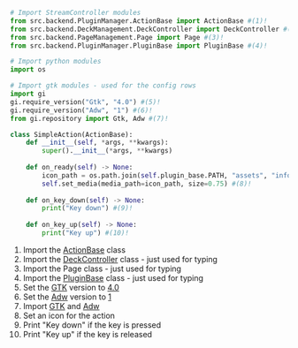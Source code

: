 ```python title="SimpleAction.py"
# Import StreamController modules
from src.backend.PluginManager.ActionBase import ActionBase #(1)!
from src.backend.DeckManagement.DeckController import DeckController #(2)!
from src.backend.PageManagement.Page import Page #(3)!
from src.backend.PluginManager.PluginBase import PluginBase #(4)!

# Import python modules
import os

# Import gtk modules - used for the config rows
import gi
gi.require_version("Gtk", "4.0") #(5)!
gi.require_version("Adw", "1") #(6)!
from gi.repository import Gtk, Adw #(7)!

class SimpleAction(ActionBase):
    def __init__(self, *args, **kwargs):
        super().__init__(*args, **kwargs)
        
    def on_ready(self) -> None:
        icon_path = os.path.join(self.plugin_base.PATH, "assets", "info.png")
        self.set_media(media_path=icon_path, size=0.75) #(8)!
        
    def on_key_down(self) -> None:
        print("Key down") #(9)!
    
    def on_key_up(self) -> None:
        print("Key up") #(10)!
```

1. Import the [ActionBase](../bases/ActionBase_py.md) class
2. Import the [DeckController](../advanced_concepts/DeckController.md) class - just used for typing
3. Import the Page class - just used for typing
4. Import the [PluginBase](../bases/PluginBase_py.md) class - just used for typing
5. Set the [GTK](https://www.gtk.org) version to [4.0](https://docs.gtk.org/gtk4/)
6. Set the [Adw](https://www.gtk.org) version to [1](https://gnome.pages.gitlab.gnome.org/libadwaita/doc/main/)
7. Import [GTK](https://www.gtk.org) and [Adw](https://www.gtk.org)
8. Set an icon for the action
9. Print "Key down" if the key is pressed
10. Print "Key up" if the key is released